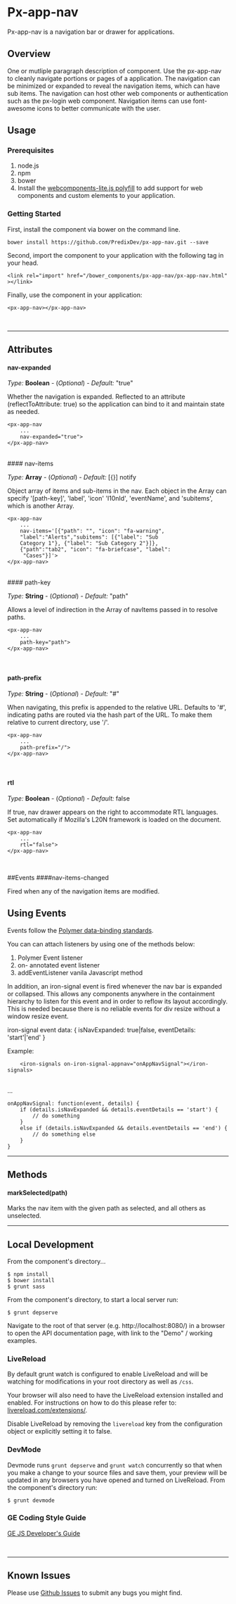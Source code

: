 # Px-app-nav

Px-app-nav is a navigation bar or drawer for applications.

## Overview

One or mutliple paragraph description of component.
Use the px-app-nav to cleanly navigate portions or pages of a application. The navigation can be minimized or expanded to reveal the navigation items, which can have sub items. The navigation can host other web components or authentication such as the px-login web component. Navigation items can use font-awesome icons to better communicate with the user.

## Usage

### Prerequisites
1. node.js
2. npm
3. bower
4. Install the [webcomponents-lite.js polyfill](https://github.com/webcomponents/webcomponentsjs) to add support for web components and custom elements to your application.

### Getting Started

First, install the component via bower on the command line.

```
bower install https://github.com/PredixDev/px-app-nav.git --save
```
Second, import the component to your application with the following tag in your head.

```
<link rel="import" href="/bower_components/px-app-nav/px-app-nav.html" ></link>
```

Finally, use the component in your application:

```
<px-app-nav></px-app-nav>
```

<br />
<hr />

## Attributes

#### nav-expanded

*Type:* **Boolean** - (*Optional*) - *Default:* "true"

Whether the navigation is expanded. Reflected to an attribute (reflectToAttribute: true) so the application can bind to it and maintain state as needed.

```
<px-app-nav
	...
	nav-expanded="true">
</px-app-nav>
```
<br />
#### nav-items

*Type:* **Array** - (*Optional*) - *Default:* [{}] notify

Object array of items and sub-items in the nav. Each object in the Array can specify '[path-key]', 'label', 'icon' 'l10nId', 'eventName', and 'subitems', which is another Array.
```
<px-app-nav
	...
	nav-items='[{"path": "", "icon": "fa-warning", 
	"label":"Alerts","subitems": [{"label": "Sub 
	Category 1"}, {"label": "Sub Category 2"}]},
	{"path":"tab2", "icon": "fa-briefcase", "label":
	 "Cases"}]'>
</px-app-nav>
```

<br />
#### path-key

*Type:* **String** - (*Optional*) - *Default:* "path"

Allows a level of indirection in the Array of navItems passed in to resolve paths.

```
<px-app-nav
	...
	path-key="path">
</px-app-nav>
```

<br />

#### path-prefix

*Type:* **String** - (*Optional*) - *Default:* "#"

When navigating, this prefix is appended to the relative URL. Defaults to '#', indicating paths are routed via the hash part of the URL. To make them relative to current directory, use '/'.

```
<px-app-nav
	...
	path-prefix="/">
</px-app-nav>
```

<br />

#### rtl

*Type:* **Boolean** - (*Optional*) - *Default:* false

If true, nav drawer appears on the right to accommodate RTL languages. Set automatically if Mozilla's L20N framework is loaded on the document.

```
<px-app-nav
	...
	rtl="false">
</px-app-nav>
```
<br />

##Events
####nav-items-changed

Fired when any of the navigation items are modified.
<br />
## Using Events

Events follow the [Polymer data-binding standards](https://www.polymer-project.org/1.0/docs/devguide/data-binding.html).

You can can attach listeners by using one of the methods below:

1. Polymer Event listener
2. on- annotated event listener
3. addEventListener vanila Javascript method

In addition, an iron-signal event is fired whenever the nav bar is expanded or collapsed.
This allows any components anywhere in the containment hierarchy to listen for this event
and in order to reflow its layout accordingly.  This is needed because there is no reliable events for
div resize without a window resize event.

iron-signal event data:
{ isNavExpanded: true|false, eventDetails: 'start'|'end' }

Example:

```
	<iron-signals on-iron-signal-appnav="onAppNavSignal"></iron-signals>
```
<br />
	...
<br />

```
onAppNavSignal: function(event, details) {
    if (details.isNavExpanded && details.eventDetails == 'start') {
        // do something
    }
    else if (details.isNavExpanded && details.eventDetails == 'end') {
        // do something else
    }
}
```
<hr />

## Methods
#### markSelected(path)

Marks the nav item with the given path as selected, and all others as unselected.
<br />
<hr />

## Local Development

From the component's directory...

```
$ npm install
$ bower install
$ grunt sass
```

From the component's directory, to start a local server run:

```
$ grunt depserve
```

Navigate to the root of that server (e.g. http://localhost:8080/) in a browser to open the API documentation page, with link to the "Demo" / working examples.

### LiveReload

By default grunt watch is configured to enable LiveReload and will be watching for modifications in your root directory as well as `/css`.

Your browser will also need to have the LiveReload extension installed and enabled. For instructions on how to do this please refer to: [livereload.com/extensions/](http://livereload.com/extensions/).

Disable LiveReload by removing the `livereload` key from the configuration object or explicitly setting it to false.


### DevMode
Devmode runs `grunt depserve` and `grunt watch` concurrently so that when you make a change to your source files and save them, your preview will be updated in any browsers you have opened and turned on LiveReload.
From the component's directory run:

```
$ grunt devmode
```

### GE Coding Style Guide
[GE JS Developer's Guide](https://github.com/GeneralElectric/javascript)

<br />
<hr />

## Known Issues

Please use [Github Issues](https://github.com/PredixDev/px-app-nav/issues) to submit any bugs you might find.
